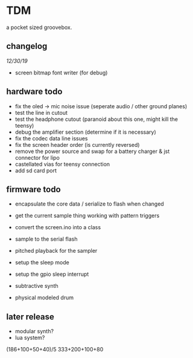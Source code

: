 # TDM

a pocket sized groovebox.

## changelog

*12/30/19*
- screen bitmap font writer (for debug)

## hardware todo
- fix the oled -> mic noise issue (seperate audio / other ground planes)
- test the line in cutout
- test the headphone cutout (paranoid about this one, might kill the teensy)
- debug the amplifier section (determine if it is necessary)
- fix the codec data line issues
- fix the screen header order (is currently reversed)
- remove the power source and swap for a battery charger & jst connector for lipo
- castellated vias for teensy connection
- add sd card port

## firmware todo

- encapsulate the core data / serialize to flash when changed
- get the current sample thing working with pattern triggers
- convert the screen.ino into a class
- sample to the serial flash
- pitched playback for the sampler

- setup the sleep mode
- setup the gpio sleep interrupt
- subtractive synth
- physical modeled drum

## later release

- modular synth?
- lua system?

(186+100+50+40)/5
333+200+100+80